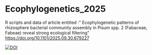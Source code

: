 # Ecophylogenetics_2025
R scripts and data of article entitled :" Ecophylogenetic patterns of rhizosphere bacterial community assembly in Pisum spp. 2 (Fabaceae, Fabeae) reveal strong ecological filtering" https://doi.org/10.1101/2025.09.30.679227

[![DOI](https://zenodo.org/badge/DOI/10.5281/zenodo.17241385.svg)](https://doi.org/10.5281/zenodo.17241385)
